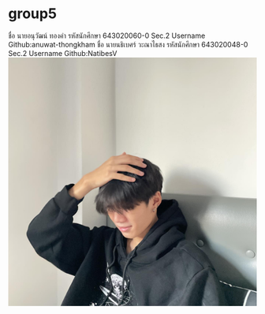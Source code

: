 # group5
ชื่อ นายอนุวัฒน์ ทองคำ รหัสนักศึกษา 643020060-0 Sec.2 Username Github:anuwat-thongkham
ชื่อ นายนธิเบศร์ วะณาไธสง รหัสนักศึกษา 643020048-0 Sec.2 Username Github:NatibesV  
![My Image](media/NatibesV_pic.jpg)
